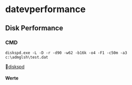 # datevperformance

## Disk Performance

### CMD

```Shell
diskspd.exe -L -D -r -d90 -w62 -b16k -o4 -F1 -c50m -a3 c:\admglsh\test.dat
```
:floppy_disk:[diskspd](https://github.com/microsoft/diskspd)

#### Werte 

